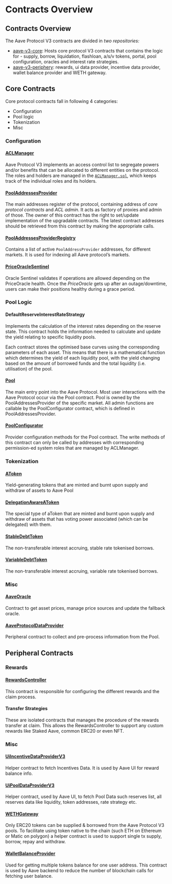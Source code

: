 # Contracts Overview

## Contracts Overview

The Aave Protocol V3 contracts are divided in _two repositories:_

* [aave-v3-core](https://github.com/aave/aave-v3-core): Hosts core protocol V3 contracts that contains the logic for - supply, borrow, liquidation, flashloan, a/s/v tokens, portal, pool configuration, oracles and interest rate strategies.
* [aave-v3-periphery](https://github.com/aave/aave-v3-periphery): rewards, ui data provider, incentive data provider, wallet balance provider and WETH gateway.

## Core Contracts

Core protocol contracts fall in following 4 categories:

* Configuration
* Pool logic
* Tokenization
* Misc

### Configuration

#### [ACLManager](../core-contracts/aclmanager.md)

Aave Protocol V3 implements an access control list to segregate powers and/or benefits that can be allocated to different entities on the protocol. The roles and holders are managed in the [`ACLManager.sol`](https://github.com/aave/aave-v3-core/blob/master/contracts/protocol/configuration/ACLManager.sol), which keeps track of the individual roles and its holders.

#### [PoolAddressesProvider](../core-contracts/pooladdressesprovider.md)

The main addresses register of the protocol, containing address of _core protocol contracts_ and _ACL admin_. It acts as factory of proxies and admin of those. The owner of this contract has the right to set/update implementation of the upgradable contracts. The latest contract addresses should be retrieved from this contract by making the appropriate calls.

#### [PoolAddressesProviderRegistry](../core-contracts/pooladdressesproviderregistry.md)

Contains a list of active `PoolAddressProvider` addresses, for different markets. It is used for indexing all Aave protocol’s markets.

#### [PriceOracleSentinel](../core-contracts/priceoraclesentinel.md)

Oracle Sentinel validates if operations are allowed depending on the PriceOracle health. Once the _PriceOracle_ gets up after an outage/downtime, users can make their positions healthy during a grace period.

### Pool Logic

#### DefaultReserveInterestRateStrategy

Implements the calculation of the interest rates depending on the reserve state. This contract holds the information needed to calculate and update the yield relating to specific liquidity pools.

Each contract stores the optimised base curves using the corresponding parameters of each asset. This means that there is a mathematical function which determines the yield of each liquidity pool, with the yield changing based on the amount of borrowed funds and the total liquidity (i.e. utilisation) of the pool.

#### [Pool](../core-contracts/pool.md)

The main entry point into the Aave Protocol. Most user interactions with the Aave Protocol occur via the Pool contract. Pool is owned by the PoolAddressesProvider of the specific market. All admin functions are callable by the PoolConfigurator contract, which is defined in PoolAddressesProvider.

#### [PoolConfigurator](../core-contracts/poolconfigurator.md)

Provider configuration methods for the Pool contract. The write methods of this contract can only be called by addresses with corresponding permission-ed system roles that are managed by ACLManager.

### Tokenization

#### [AToken](../tokens/atoken.md)

Yield-generating tokens that are minted and burnt upon supply and withdraw of assets to Aave Pool

#### [DelegationAwareAToken](../tokens/delegationawareatoken.md)

The special type of aToken that are minted and burnt upon supply and withdraw of assets that has voting power associated (which can be delegated) with them.

#### [StableDebtToken](../tokens/debttoken.md)

The non-transferable interest accruing, stable rate tokenised borrows.

#### [VariableDebtToken](../tokens/debttoken.md)

The non-transferable interest accruing, variable rate tokenised borrows.

### Misc

#### [AaveOracle](../core-contracts/aaveoracle.md)

Contract to get asset prices, manage price sources and update the fallback oracle.

#### [AaveProtocolDataProvider](../core-contracts/aaveprotocoldataprovider.md)

Peripheral contract to collect and pre-process information from the Pool.

## Peripheral Contracts

### Rewards

#### [RewardsController](test/dummy-academy/src/docs/main/v3/getting-started/contracts-overview.md#rewardscontroller)

This contract is responsible for configuring the different rewards and the claim process.

#### Transfer Strategies

These are isolated contracts that manages the procedure of the rewards transfer at claim. This allows the RewardsController to support any custom rewards like Staked Aave, common ERC20 or even NFT.

### Misc

#### [UiIncentiveDataProviderV3](test/dummy-academy/src/docs/main/v3/getting-started/contracts-overview.md#uiincentivedataproviderv3)

Helper contract to fetch Incentives Data. It is used by Aave UI for reward balance info.

#### [UiPoolDataProviderV3](test/dummy-academy/src/docs/main/v3/getting-started/contracts-overview.md#uipooldataproviderv3)

Helper contract, used by Aave UI, to fetch Pool Data such reserves list, all reserves data like liquidity, token addresses, rate strategy etc.

#### [WETHGateway](test/dummy-academy/src/docs/main/v3/getting-started/contracts-overview.md#wethgateway)

Only ERC20 tokens can be supplied & borrowed from the Aave Protocol V3 pools. To facilitate using token native to the chain (such ETH on Ethereum or Matic on polygon) a helper contract is used to support single tx supply, borrow, repay and withdraw.

#### [WalletBalanceProvider](test/dummy-academy/src/docs/main/v3/getting-started/contracts-overview.md#walletbalanceprovider)

Used for getting multiple tokens balance for one user address. This contract is used by Aave backend to reduce the number of blockchain calls for fetching user balance.

